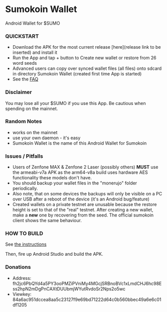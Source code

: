 # Sumokoin Wallet
Android Wallet for $SUMO

### QUICKSTART
- Download the APK for the most current release [here](release link to be inserted) and install it
- Run the App and tap + button to Create new wallet or restore from 26 word seeds
- Advanced users can copy over synced wallet files (all files) onto sdcard in directory Sumokoin Wallet (created first time App is started)
- See the [FAQ](doc/FAQ.md)

### Disclaimer
You may lose all your $SUMO if you use this App. Be cautious when spending on the mainnet.

### Random Notes
- works on the mainnet
- use your own daemon - it's easy
- Sumokoin Wallet is the name of this Android Wallet for Sumokoin

### Issues / Pitfalls
- Users of Zenfone MAX & Zenfone 2 Laser (possibly others) **MUST** use the armeabi-v7a APK as the arm64-v8a build uses hardware AES
functionality these models don't have.
- You should backup your wallet files in the "monerujo" folder periodically.
- Also note, that on some devices the backups will only be visible on a PC over USB after a reboot of the device (it's an Android bug/feature)
- Created wallets on a private testnet are unusable because the restore height is set to that
of the "real" testnet.  After creating a new wallet, make a **new** one by recovering from the seed.
The official sumokoin client shows the same behaviour.

### HOW TO BUILD

See [the instructions](doc/BUILDING-external-libs.md)

Then, fire up Android Studio and build the APK.

### Donations
- Address: fh2jc6PbQYd4a5PY3ooPMZiPVniMy4MGcjSRBnoBVc1xLmdCHJ6hc98Ess2hpN2mDgPnCAXtDUUbmjWYutRvdoSr2Nps2o5wc
- Viewkey: 84a6ac951dccea8aa5c23127f9e69bd71222d64c0b560bbec49a6e6c01df1205
